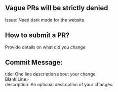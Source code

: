 ## Vague PRs will be strictly denied

Issue: Need dark mode for the website

## How to submit a PR?
Provide details on what did you change

## Commit Message:
  title: One line description about your change <br>
  Blank Line> <br>
  description: An optional description of your changes.
